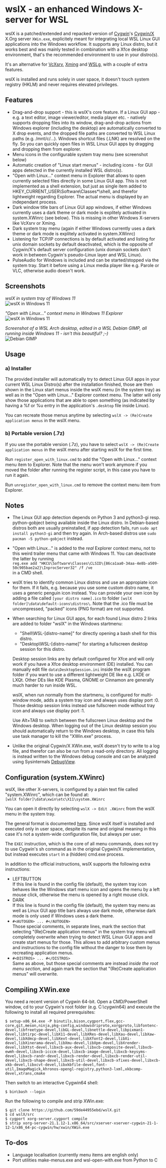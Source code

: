 # wslX - an enhanced Windows X-server for WSL

wslX is a patched/extended and repacked version of [Cygwin](https://www.cygwin.com/)'s [Cygwin/X](https://x.cygwin.com/) X.Org server `XWin.exe`, explicitely meant for integrating local WSL Linux GUI applications into the Windows workflow. It supports any Linux distro, but it works best and was mainly tested in combination with a Xfce desktop environment, that's the recommended environment to use in your distro(s).

It's an alternative for [VcXsrv](https://sourceforge.net/projects/vcxsrv/), [Xming](http://www.straightrunning.com/XmingNotes/) and [WSLg](https://github.com/microsoft/wslg), with a couple of extra features.

wslX is installed and runs solely in user space, it doesn't touch system registry (HKLM) and never requires elevated privileges.

## Features
* Drag-and-drop support - this is wslX's core feature. If a Linux GUI app - e.g. a text editor, image viewer/editor, media player etc. - natively supports dropping files into its window, drag-and-drop actions from Windows explorer (including the desktop) are automatically converted to X drop events, and the dropped file paths are converted to WSL Linux paths (e.g. /mnt/c/...). Windows shortcut files (.LNK) are resolved on the fly. So you can quickly open files in WSL Linux GUI apps by dragging and dropping them from explorer.
* Menu icons in the configurable system tray menu (see screenshot below)
* Automatic creation of "Linux start menus" - including icons - for GUI apps detected in the currently installed WSL distro(s).
* "Open with Linux..." context menu in Explorer that allows to open currently selected files directly in some Linux GUI app. This is not implemented as a shell extension, but just as single item added to HKEY_CURRENT_USER\Software\Classes\*\shell, and therefor lightweight regarding Explorer. The actual  menu is displayed by an independant process.
* Dark window title bars of Linux GUI app windows, if either Windows currently uses a dark theme or dark mode is explitely activated in system.XWinrc (see below). This is missing in other Windows X-servers like VcXsrv or Xming.
* Dark system tray menu (again if either Windows currently uses a dark theme or dark mode is explitely activated in system.XWinrc)
* Listening for TCP/IP connections is by default activated and listing for unix domain sockets by default deactivated, which is the opposite of Cygwin/X's default server configuration (unix domain sockets don't work in between Cygwin's pseudo-Linux layer and WSL Linux).
* PulseAudio for Windows is included and can be started/stopped via the system tray. Start it before using a Linux media player like e.g. Parole or VLC, otherwise audio doesn't work.

## Screenshots
*wslX in system tray of Windows 11*  
![wslX in Windows 11](screenshots/wslx_win11.png)

*"Open with Linux..." context menu in Windows 11 Explorer*  
![wslX in Windows 11](screenshots/open-with-linux.png)

*Screenshot of a WSL Arch desktop, edited in a WSL Debian GIMP, all running inside Windows 11 - isn't this beautiful? ;-)*   
![Debian GIMP](screenshots/wsl_debian_gimp.png)
## Usage

### a) Installer
The provided installer will automatically try to detect Linux GUI apps in your current WSL Linux Distro(s) after the installation finished, those are then shown in the Linux start menus inside the wslX menu (in the system tray) as well as in the "Open with Linux..." Explorer context menu. The latter will only show those applications that are able to open something (as indicated by having a %f or %u entry in the application's `.desktop` file inside Linux).

You can recreate those menus anytime by selecting `wslX -> (Re)Create application menus` in the wslX menu. 

### b) Portable version (.7z)
If you use the portable version (.7z), you have to select `wslX -> (Re)Create application menus` in the wslX menu after starting wslX for the first time. 

Run `register_open_with_linux.cmd` to add the "Open with Linux..." context menu item to Explorer. Note that the menu won't work anymore if you moved the folder after running the register script, in this case you have to run it again. 

Run `unregister_open_with_linux.cmd` to remove the context menu item from Explorer.

## Notes
* The Linux GUI app detection depends on Python 3 and python3-gi resp. python-gobject being available inside the Linux distro. In Debian-based distros both are usually preinstalled, if app detection fails, run `sudo apt install python3-gi` and then try again. In Arch-based distros use `sudo pacman -S python-gobject` instead.
* "Open with Linux..." is added to the *real* Explorer context menu, not to this weird trailer menu that came with Windows 11. You can deactivate the latter by running  
`
reg.exe add "HKCU\Software\Classes\CLSID\{86ca1aa0-34aa-4e8b-a509-50c905bae2a2}\InprocServer32" /f /ve
`  
in a CMD shell.
* wslX tries to identify common Linux distros and use an appropiate icon for them. If it fails, e.g. because you use some custom distro name, it uses a generic penguin icon instead. You can provide your own icon by adding a file called `[your distro name].ico` to folder `[wslX folder]\data\default-icons\distros\`. Note that the .ico file must be uncompressed, "packed" icons (PNG format) are not supported.
* When searching for Linux GUI apps, for each found Linux distro 2 links are added to folder "wslX" in the Windows startmenu:
  * "Shell\\WSL-[distro-name]" for directly opening a bash shell for this distro.
  * "Desktop\\WSL-[distro-name]" for starting a fullscreen desktop session for this distro.

  Desktop session links are by default configured for Xfce and will only work if you have a Xfce desktop environment (DE) installed. You can manually edit file `data\DesktopSession.ini` inside the wslX program folder if you want to use a different lightweight DE like e.g. LXDE or LXQt. 
  Other DEs like KDE Plasma, GNOME or Cinnamon are generally much harder to run inside WSL.
  
  wslX, when run normally from the startmenu, is configured for multi-window mode, adds a system tray icon and always uses display port :0. Those desktop session links instead use fullscreen mode without tray icon and always use display port :1.

  Use Alt+TAB to switch between the fullscreen Linux desktop and the Windows desktop. When logging out of the Linux desktop session you should automatically return to the Windows desktop, in case this fails use task manager to kill the "XWin.exe" process.
* Unlike the original Cygwin/X XWin.exe, wslX doesn't try to write to a log file, and therefor can also be run from a read-only directory. All logging is instead written to the Windows debug console and can be analyzed using Sysinternals [DebugView](https://learn.microsoft.com/de-de/sysinternals/downloads/debugview).

## Configuration (system.XWinrc)
wslX, like other X-servers, is configured by a plain text file called "system.XWinrc", which can be found at:   
`[wslX folder]\data\xwin\etc\X11\system.XWinrc`   

You can open it directly by selecting `wslX -> Edit .XWinrc` from the wslX menu in the system tray.

The general format is documented [here](https://x.cygwin.com/docs/man5/XWinrc.5.html). Since wslX itself is installed and executed only in user space, despite its name and original meaning in this case it's not a system-wide configuration file, but always per user.

The `EXEC` instruction, which is the core of all menu commands, does not try to use Cygwin's sh command as in the original Cygwin/X implementation, but instead executes `start` in a (hidden) cmd.exe process.

In addition to the official instructions, wslX supports the following extra instructions:
* LEFTBUTTON  
  If this line is found in the config file (default), the system tray icon behaves like the Windows start menu icon and opens the menu by a left mouse click, otherwise the menu is opened by a right mouse click.
* DARK  
  If this line is found in the config file (default), the system tray menu as well as Linux GUI app title bars always use dark mode, otherwise dark mode is only used if Windows uses a dark theme.
* `#<AUTOGEN> ... #</AUTOGEN>`  
  Those special comments, in separate lines, mark the section that selecting "(Re)Create application menus" in the system tray menu will completely overwrite when trying to detect WSL Linux GUI apps and create start menus for those. This allows to add arbitrary custom menus and instructions to the config file without the danger to lose them by recreating application menus.
* `#<DISTROS> ... #</DISTROS>`  
  Same as above, but those special comments are instead *inside the root menu section*, and again mark the section that "(Re)Create application menus" will overwrite.

## Compiling XWin.exe
You need a recent version of Cygwin 64-bit. Open a CMD/PowerShell window, cd to your Cygwin's root folder (e.g. C:\cygwin64) and execute the following to install all required prerequisites:
```
$ setup-x86_64.exe -P binutils,bison,cygport,flex,gcc-core,git,meson,ninja,pkg-config,windowsdriproto,xorgproto,libfontenc-devel,libfreetype-devel,libGL-devel,libnettle-devel,libpixman1-devel,libtirpc-devel,libX11-devel,libXRes-devel,libXau-devel,libXaw-devel,libXdmcp-devel,libXext-devel,libXfont2-devel,libXi-devel,libXinerama-devel,libXmu-devel,libXpm-devel,libXrender-devel,libXtst-devel,libxcb-aux-devel,libxcb-composite-devel,libxcb-ewmh-devel,libxcb-icccm-devel,libxcb-image-devel,libxcb-keysyms-devel,libxcb-randr-devel,libxcb-render-devel,libxcb-render-util-devel,libxcb-shape-devel,libxcb-util-devel,libxcb-xfixes-devel,libxcb-xkb-devel,libxcvt-devel,libxkbfile-devel,font-util,ImageMagick,khronos-opengl-registry,python3-lxml,xkbcomp-devel,xtrans,cmake
```
Then switch to an interactive Cygwin64 shell:
```
$ bin\bash --login
```
Run the following to compile and strip XWin.exe:
```
$ git clone https://github.com/59de44955ebd/wslX.git
$ cd wslX/src
$ cygport xorg-server.cygport compile
$ strip xorg-server-21.1.12-1.x86_64/src/xserver-xserver-cygwin-21-1-12-1/x86_64-pc-cygwin/hw/xwin/XWin.exe
```
## To-dos
* Language localisation (currently menu items are english only)
* Port utilities make-menus.exe and wsl-open-with.exe from Python to C
